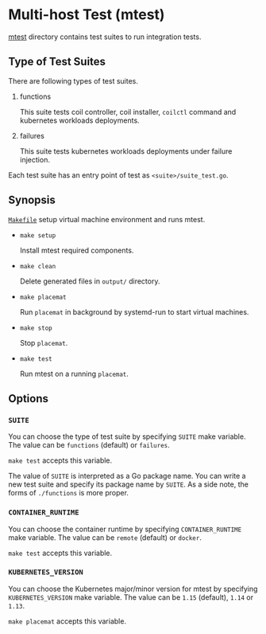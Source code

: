Multi-host Test (mtest)
=======================

[mtest](../mtest/) directory contains test suites to run integration tests.

Type of Test Suites
-------------------

There are following types of test suites.

1. functions

    This suite tests coil controller, coil installer, `coilctl` command and kubernetes workloads deployments.

2. failures

    This suite tests kubernetes workloads deployments under failure injection.

Each test suite has an entry point of test as `<suite>/suite_test.go`.

Synopsis
--------

[`Makefile`](../mtest/Makefile) setup virtual machine environment and runs mtest.

* `make setup`

    Install mtest required components.

* `make clean`

    Delete generated files in `output/` directory.

* `make placemat`

    Run `placemat` in background by systemd-run to start virtual machines.

* `make stop`

    Stop `placemat`.

* `make test`

    Run mtest on a running `placemat`.

Options
-------

### `SUITE`

You can choose the type of test suite by specifying `SUITE` make variable.
The value can be `functions` (default) or `failures`.

`make test` accepts this variable.

The value of `SUITE` is interpreted as a Go package name.  You can write
a new test suite and specify its package name by `SUITE`.  As a side note,
the forms of `./functions` is more proper.

### `CONTAINER_RUNTIME`

You can choose the container runtime by specifying `CONTAINER_RUNTIME` make variable.
The value can be `remote` (default) or `docker`.

`make test` accepts this variable.

### `KUBERNETES_VERSION`

You can choose the Kubernetes major/minor version for mtest by specifying `KUBERNETES_VERSION` make variable.
The value can be `1.15` (default), `1.14` or `1.13`.

`make placemat` accepts this variable.
